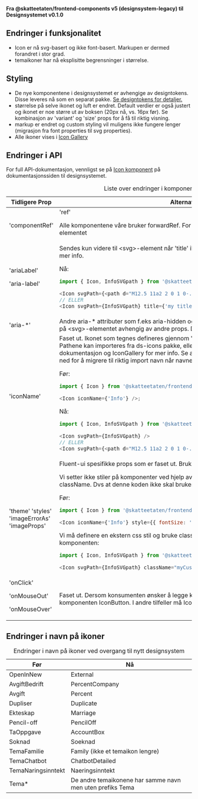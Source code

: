 **Fra @skatteetaten/frontend-components v5 (designsystem-legacy) til Designsystemet v0.1.0**

## Endringer i funksjonalitet

- Icon er nå svg-basert og ikke font-basert. Markupen er dermed forandret i stor grad.
- temaikoner har nå eksplisitte begrensninger i størrelse.

## Styling

- De nye komponentene i designsystemet er avhengige av designtokens. Disse leveres nå som en separat pakke. <a class="brodtekst-link" href="#section-designtokens-deprecated">Se designtokens for detaljer.</a>
- størrelse på selve ikonet og luft er endret. Default verdier er også justert og ikonet er noe større ut av boksen (20px nå, vs. 16px før). Se kombinasjon av 'variant' og 'size' props for å få til riktig visning.
- markup er endret og custom styling vil muligens ikke fungere lenger (migrasjon fra font properties til svg properties).
- Alle ikoner vises i <a class="brodtekst-link" href="https://designsystem-playground-spidermonkey.amutv.skead.no/web/designsystemet/?path=/story/design-system-icon-icon-gallery--page">Icon Gallery</a>

## Endringer i API

For full API-dokumentasjon, vennligst se på <a class="brodtekst-link" href="https://www.skatteetaten.no/stilogtone/designsystemet/komponenter/icon/">Icon komponent</a> på dokumentasjonssiden til designsystemet.

<div class="migration-tabell">
<table>
<caption>Liste over endringer i komponent-api'et</caption>
<thead><tr><th>Tidligere Prop</th><th>Alternativ</th></tr></thead>
<tbody>
<tr>
<td>'componentRef'</td>
<td>
'ref'

Alle komponentene våre bruker forwardRef.
For ikon-komponent sendes ref til &lt;svg&gt;-elementet</td>

</tr>

<tr>
<td>
'ariaLabel'

'aria-label'

</td>

<td>
Sendes kun videre til &lt;svg&gt;-element når 'title' ikke er oppgitt.
Se API-dokumentasjon for mer info.

Nå:

```js static
import { Icon, InfoSVGpath } from '@skatteetaten/ds-icons';

<Icon svgPath={<path d="M12.5 11a2 2 0 1 0-.09 3.998A />} ariaLabel={'my label'} />
// ELLER
<Icon svgPath={InfoSVGpath} title={'my title'} />
```

</td>
</tr>

<tr>
<td>'aria-*'</td>
<td>Andre aria-* attributer som  f.eks aria-hidden og aria-labelledby settes automatisk opp på &lt;svg&gt;-elementet avhengig av andre props.
Dette beregnes internt i Icon-komponent.</td>
</tr>

<tr>
<td>'iconName'</td>
<td>
Faset ut. Ikonet som tegnes defineres gjennom 'svgPath' prop som tar imot en &lt;path&gt;. Pathene kan importeres fra ds-icons pakke, eller man kan sende egen.
Se (ny) API-dokumentasjon og IconGallery for mer info.
Se avsnitt "Endringer i navn på ikoner" lengre ned for å migrere til riktig import navn når navnene har endret seg.

Før:

```javascript static
import { Icon } from '@skatteetaten/frontend-components/Icon';

<Icon iconName={'Info'} />;
```

Nå:

```js static
import { Icon, InfoSVGpath } from '@skatteetaten/ds-icons';

<Icon svgPath={InfoSVGpath} />
// ELLER
<Icon svgPath={<path d="M12.5 11a2 2 0 1 0-.09 3.998A" />} />
```

</td>

</tr>

<tr>
<td>'theme'
'styles'
'imageErrorAs'
'imageProps'</td>
<td>Fluent-ui spesifikke props som er faset ut.
Bruk className for å tilpasse komponenten.

Vi setter ikke stiler på komponenter ved hjelp av props. All definisjon av stil skal settes via className.
Dvs at denne koden ikke skal brukes lenger:

Før:

```javascript static
import { Icon } from '@skatteetaten/frontend-components/Icon';

<Icon iconName={'Info'} style={{ fontSize: '24px', color: '#1362ae' }} />;
```

Vi må definere en ekstern css stil og bruke className for å tilordne stilen til komponenten:

```js static
import { Icon, InfoSVGpath } from '@skatteetaten/ds-icons';

<Icon svgPath={InfoSVGpath} className="myCustomIconClassname" />;
```

</td>
</tr>

<tr>
<td>'onClick'

'onMouseOut'

'onMouseOver'</td>

<td>Faset ut. Dersom konsumenten ønsker å legge klikk-event på et ikon kan det brukes komponenten IconButton.
I andre tilfeller må Icon wrappes. </td>
</tr>
</tbody>
</table>
</div>

## Endringer i navn på ikoner

<div className="migration-tabell-mini">
<table>
<caption>Endringer i navn på ikoner ved overgang til nytt designsystem</caption>
<thead><tr><th>Før</th><th>Nå</th></tr></thead>
<tbody>
<tr><td>OpenInNew</td>
<td>External</td>
</tr>
<tr><td>AvgiftBedrift</td>
<td>PercentCompany</td>
</tr>
<tr><td>Avgift</td>
<td>Percent</td>
</tr>

<tr><td>Dupliser</td>
<td>Duplicate</td>
</tr>

<tr><td>Ekteskap</td>
<td>Marriage</td>
</tr>

<tr><td>Pencil-off</td>
<td>PencilOff</td>
</tr>

<tr><td>TaOppgave</td>
<td>AccountBox</td>
</tr>

<tr><td>Soknad</td>
<td>Soeknad</td>
</tr>

<tr><td>TemaFamilie</td>
<td>Family (ikke et temaikon lengre)</td>
</tr>

<tr>
<td>TemaChatbot</td>
<td>ChatbotDetailed</td>
</tr>

<tr>
<td>TemaNaringsinntekt</td>
<td>Naeringsinntekt</td>
</tr>

<tr>
<td>Tema*</td>
<td>De andre temaikonene har samme navn men uten prefiks Tema</td>
</tr>

</tbody>
</table>
</div>
